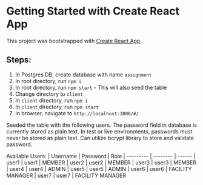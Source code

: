 # Getting Started with Create React App

This project was bootstrapped with [Create React App](https://github.com/facebook/create-react-app).

## Steps:
1. In Postgres DB, create database with name `assignment`
2. In root directory, run `npm i`
3. In root directory, run `npm start` - This will also seed the table
4. Change directory to `client`
5. In `client` directory, run `npm i`
6. In `client` directory, run `npm start`
7. In browser, navigate to `http://localhost:3000/#/`

Seeded the table with the following users. The password field in database is currently stored as plain text. In test or live environments, passwords must never be stored as plain text. Can utilize bcrypt library to store and validate password.

Available Users:
| Username  | Password | Role
| --------- | -------- | ------
| user1     | user1    | MEMBER
| user2     | user2    | MEMBER
| user3     | user3    | MEMBER
| user4     | user4    | ADMIN
| user5     | user5    | ADMIN
| user6     | user6    | FACILITY MANAGER
| user7     | user7    | FACILITY MANAGER
